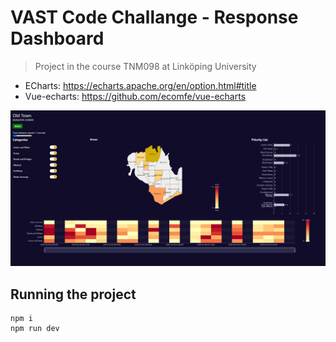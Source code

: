 # VAST Code Challange - Response Dashboard
> Project in the course TNM098 at Linköping University

- ECharts: https://echarts.apache.org/en/option.html#title
- Vue-echarts: https://github.com/ecomfe/vue-echarts

![Dashboard screenshot](https://raw.githubusercontent.com/fredrikburmester/TNM098/main/public/tnm098_screenshot.png)

## Running the project
```
npm i
npm run dev
```
